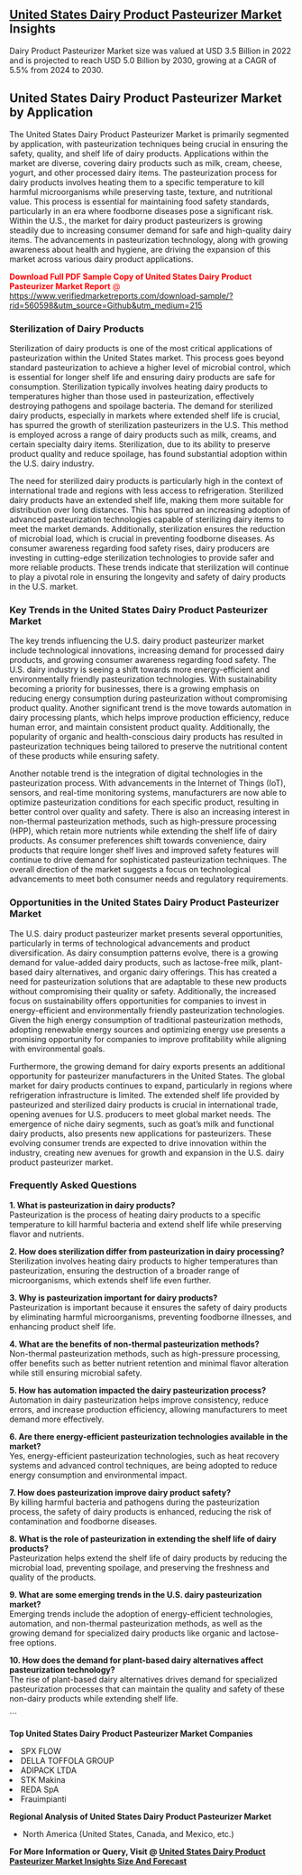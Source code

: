 <h2><a href="https://www.verifiedmarketreports.com/download-sample/?rid=560598&amp;utm_source=Github&amp;utm_medium=215" target="_blank">United States Dairy Product Pasteurizer Market</a> Insights</h2><p>Dairy Product Pasteurizer Market size was valued at USD 3.5 Billion in 2022 and is projected to reach USD 5.0 Billion by 2030, growing at a CAGR of 5.5% from 2024 to 2030.</p><p><h2>United States Dairy Product Pasteurizer Market by Application</h2><p>The United States Dairy Product Pasteurizer Market is primarily segmented by application, with pasteurization techniques being crucial in ensuring the safety, quality, and shelf life of dairy products. Applications within the market are diverse, covering dairy products such as milk, cream, cheese, yogurt, and other processed dairy items. The pasteurization process for dairy products involves heating them to a specific temperature to kill harmful microorganisms while preserving taste, texture, and nutritional value. This process is essential for maintaining food safety standards, particularly in an era where foodborne diseases pose a significant risk. Within the U.S., the market for dairy product pasteurizers is growing steadily due to increasing consumer demand for safe and high-quality dairy items. The advancements in pasteurization technology, along with growing awareness about health and hygiene, are driving the expansion of this market across various dairy product applications.<p><span class=""><span style="color: #ff0000;"><strong>Download Full PDF Sample Copy of United States Dairy Product Pasteurizer Market Report</strong> @ </span><a href="https://www.verifiedmarketreports.com/download-sample/?rid=560598&amp;utm_source=Github&amp;utm_medium=215" target="_blank">https://www.verifiedmarketreports.com/download-sample/?rid=560598&amp;utm_source=Github&amp;utm_medium=215</a></span></p></p><h3>Sterilization of Dairy Products</h3><p>Sterilization of dairy products is one of the most critical applications of pasteurization within the United States market. This process goes beyond standard pasteurization to achieve a higher level of microbial control, which is essential for longer shelf life and ensuring dairy products are safe for consumption. Sterilization typically involves heating dairy products to temperatures higher than those used in pasteurization, effectively destroying pathogens and spoilage bacteria. The demand for sterilized dairy products, especially in markets where extended shelf life is crucial, has spurred the growth of sterilization pasteurizers in the U.S. This method is employed across a range of dairy products such as milk, creams, and certain specialty dairy items. Sterilization, due to its ability to preserve product quality and reduce spoilage, has found substantial adoption within the U.S. dairy industry.<p>The need for sterilized dairy products is particularly high in the context of international trade and regions with less access to refrigeration. Sterilized dairy products have an extended shelf life, making them more suitable for distribution over long distances. This has spurred an increasing adoption of advanced pasteurization technologies capable of sterilizing dairy items to meet the market demands. Additionally, sterilization ensures the reduction of microbial load, which is crucial in preventing foodborne diseases. As consumer awareness regarding food safety rises, dairy producers are investing in cutting-edge sterilization technologies to provide safer and more reliable products. These trends indicate that sterilization will continue to play a pivotal role in ensuring the longevity and safety of dairy products in the U.S. market.</p><h3>Key Trends in the United States Dairy Product Pasteurizer Market</h3><p>The key trends influencing the U.S. dairy product pasteurizer market include technological innovations, increasing demand for processed dairy products, and growing consumer awareness regarding food safety. The U.S. dairy industry is seeing a shift towards more energy-efficient and environmentally friendly pasteurization technologies. With sustainability becoming a priority for businesses, there is a growing emphasis on reducing energy consumption during pasteurization without compromising product quality. Another significant trend is the move towards automation in dairy processing plants, which helps improve production efficiency, reduce human error, and maintain consistent product quality. Additionally, the popularity of organic and health-conscious dairy products has resulted in pasteurization techniques being tailored to preserve the nutritional content of these products while ensuring safety.<p>Another notable trend is the integration of digital technologies in the pasteurization process. With advancements in the Internet of Things (IoT), sensors, and real-time monitoring systems, manufacturers are now able to optimize pasteurization conditions for each specific product, resulting in better control over quality and safety. There is also an increasing interest in non-thermal pasteurization methods, such as high-pressure processing (HPP), which retain more nutrients while extending the shelf life of dairy products. As consumer preferences shift towards convenience, dairy products that require longer shelf lives and improved safety features will continue to drive demand for sophisticated pasteurization techniques. The overall direction of the market suggests a focus on technological advancements to meet both consumer needs and regulatory requirements.</p><h3>Opportunities in the United States Dairy Product Pasteurizer Market</h3><p>The U.S. dairy product pasteurizer market presents several opportunities, particularly in terms of technological advancements and product diversification. As dairy consumption patterns evolve, there is a growing demand for value-added dairy products, such as lactose-free milk, plant-based dairy alternatives, and organic dairy offerings. This has created a need for pasteurization solutions that are adaptable to these new products without compromising their quality or safety. Additionally, the increased focus on sustainability offers opportunities for companies to invest in energy-efficient and environmentally friendly pasteurization technologies. Given the high energy consumption of traditional pasteurization methods, adopting renewable energy sources and optimizing energy use presents a promising opportunity for companies to improve profitability while aligning with environmental goals.<p>Furthermore, the growing demand for dairy exports presents an additional opportunity for pasteurizer manufacturers in the United States. The global market for dairy products continues to expand, particularly in regions where refrigeration infrastructure is limited. The extended shelf life provided by pasteurized and sterilized dairy products is crucial in international trade, opening avenues for U.S. producers to meet global market needs. The emergence of niche dairy segments, such as goat’s milk and functional dairy products, also presents new applications for pasteurizers. These evolving consumer trends are expected to drive innovation within the industry, creating new avenues for growth and expansion in the U.S. dairy product pasteurizer market.</p><h3>Frequently Asked Questions</h3><p><b>1. What is pasteurization in dairy products?</b><br>Pasteurization is the process of heating dairy products to a specific temperature to kill harmful bacteria and extend shelf life while preserving flavor and nutrients.</p><p><b>2. How does sterilization differ from pasteurization in dairy processing?</b><br>Sterilization involves heating dairy products to higher temperatures than pasteurization, ensuring the destruction of a broader range of microorganisms, which extends shelf life even further.</p><p><b>3. Why is pasteurization important for dairy products?</b><br>Pasteurization is important because it ensures the safety of dairy products by eliminating harmful microorganisms, preventing foodborne illnesses, and enhancing product shelf life.</p><p><b>4. What are the benefits of non-thermal pasteurization methods?</b><br>Non-thermal pasteurization methods, such as high-pressure processing, offer benefits such as better nutrient retention and minimal flavor alteration while still ensuring microbial safety.</p><p><b>5. How has automation impacted the dairy pasteurization process?</b><br>Automation in dairy pasteurization helps improve consistency, reduce errors, and increase production efficiency, allowing manufacturers to meet demand more effectively.</p><p><b>6. Are there energy-efficient pasteurization technologies available in the market?</b><br>Yes, energy-efficient pasteurization technologies, such as heat recovery systems and advanced control techniques, are being adopted to reduce energy consumption and environmental impact.</p><p><b>7. How does pasteurization improve dairy product safety?</b><br>By killing harmful bacteria and pathogens during the pasteurization process, the safety of dairy products is enhanced, reducing the risk of contamination and foodborne diseases.</p><p><b>8. What is the role of pasteurization in extending the shelf life of dairy products?</b><br>Pasteurization helps extend the shelf life of dairy products by reducing the microbial load, preventing spoilage, and preserving the freshness and quality of the products.</p><p><b>9. What are some emerging trends in the U.S. dairy pasteurization market?</b><br>Emerging trends include the adoption of energy-efficient technologies, automation, and non-thermal pasteurization methods, as well as the growing demand for specialized dairy products like organic and lactose-free options.</p><p><b>10. How does the demand for plant-based dairy alternatives affect pasteurization technology?</b><br>The rise of plant-based dairy alternatives drives demand for specialized pasteurization processes that can maintain the quality and safety of these non-dairy products while extending shelf life.</p>```</p><p><strong>Top United States Dairy Product Pasteurizer Market Companies</strong></p><div data-test-id=""><p><li>SPX FLOW</li><li> DELLA TOFFOLA GROUP</li><li> ADIPACK LTDA</li><li> STK Makina</li><li> REDA SpA</li><li> Frauimpianti</li></p><div><strong>Regional Analysis of&nbsp;United States Dairy Product Pasteurizer Market</strong></div><ul><li dir="ltr"><p dir="ltr">North America&nbsp;(United States, Canada, and Mexico, etc.)</p></li></ul><p><strong>For More Information or Query, Visit @&nbsp;</strong><strong><a href="https://www.verifiedmarketreports.com/product/dairy-product-pasteurizer-market-size-and-forecast/?utm_source=Github&amp;utm_medium=215" target="_blank">United States Dairy Product Pasteurizer Market Insights Size And Forecast</a></strong></p></div>
